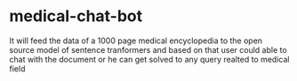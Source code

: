 # medical-chat-bot
It will feed the data of a 1000 page medical encyclopedia to the open source model of sentence tranformers and based on that user could able to chat with the document or he can get solved to any query realted to medical field
